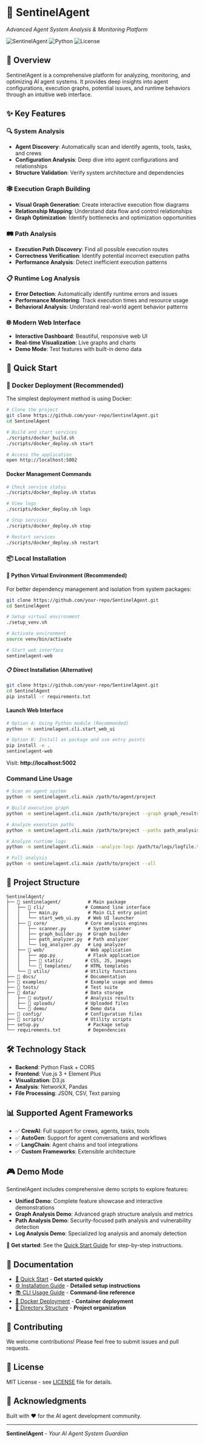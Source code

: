 # 🤖 SentinelAgent
*Advanced Agent System Analysis & Monitoring Platform*

![SentinelAgent](https://img.shields.io/badge/SentinelAgent-v2.0-blue.svg)
![Python](https://img.shields.io/badge/Python-3.8+-green.svg)
![License](https://img.shields.io/badge/License-MIT-yellow.svg)

## 🎯 Overview

SentinelAgent is a comprehensive platform for analyzing, monitoring, and optimizing AI agent systems. It provides deep insights into agent configurations, execution graphs, potential issues, and runtime behaviors through an intuitive web interface.

## ✨ Key Features

### 🔍 **System Analysis**
- **Agent Discovery**: Automatically scan and identify agents, tools, tasks, and crews
- **Configuration Analysis**: Deep dive into agent configurations and relationships
- **Structure Validation**: Verify system architecture and dependencies

### 🕸️ **Execution Graph Building**
- **Visual Graph Generation**: Create interactive execution flow diagrams
- **Relationship Mapping**: Understand data flow and control relationships
- **Graph Optimization**: Identify bottlenecks and optimization opportunities

### 🛤️ **Path Analysis**
- **Execution Path Discovery**: Find all possible execution routes
- **Correctness Verification**: Identify potential incorrect execution paths
- **Performance Analysis**: Detect inefficient execution patterns

### 📋 **Runtime Log Analysis**
- **Error Detection**: Automatically identify runtime errors and issues
- **Performance Monitoring**: Track execution times and resource usage
- **Behavioral Analysis**: Understand real-world agent behavior patterns

### 🌐 **Modern Web Interface**
- **Interactive Dashboard**: Beautiful, responsive web UI
- **Real-time Visualization**: Live graphs and charts
- **Demo Mode**: Test features with built-in demo data

## 🚀 Quick Start

### 🐳 Docker Deployment (Recommended)

The simplest deployment method is using Docker:

```bash
# Clone the project
git clone https://github.com/your-repo/SentinelAgent.git
cd SentinelAgent

# Build and start services
./scripts/docker_build.sh
./scripts/docker_deploy.sh start

# Access the application
open http://localhost:5002
```

#### Docker Management Commands
```bash
# Check service status
./scripts/docker_deploy.sh status

# View logs
./scripts/docker_deploy.sh logs

# Stop services
./scripts/docker_deploy.sh stop

# Restart services
./scripts/docker_deploy.sh restart
```

### 📦 Local Installation

#### 🐍 Python Virtual Environment (Recommended)

For better dependency management and isolation from system packages:

```bash
git clone https://github.com/your-repo/SentinelAgent.git
cd SentinelAgent

# Setup virtual environment
./setup_venv.sh

# Activate environment
source venv/bin/activate

# Start web interface
sentinelagent-web
```

#### 📋 Direct Installation (Alternative)

```bash
git clone https://github.com/your-repo/SentinelAgent.git
cd SentinelAgent
pip install -r requirements.txt
```

#### Launch Web Interface
```bash
# Option A: Using Python module (Recommended)
python -m sentinelagent.cli.start_web_ui

# Option B: Install as package and use entry points
pip install -e .
sentinelagent-web
```

Visit: **http://localhost:5002**

### Command Line Usage
```bash
# Scan an agent system
python -m sentinelagent.cli.main /path/to/agent/project

# Build execution graph
python -m sentinelagent.cli.main /path/to/project --graph graph_results.json

# Analyze execution paths
python -m sentinelagent.cli.main /path/to/project --paths path_analysis.json

# Analyze runtime logs
python -m sentinelagent.cli.main --analyze-logs /path/to/logs/logfile.txt

# Full analysis
python -m sentinelagent.cli.main /path/to/project --all
```

## 📁 Project Structure

```
SentinelAgent/
├── 📁 sentinelagent/          # Main package
│   ├── 📁 cli/               # Command line interface
│   │   ├── main.py           # Main CLI entry point
│   │   └── start_web_ui.py   # Web UI launcher
│   ├── 📁 core/              # Core analysis engines
│   │   ├── scanner.py        # System scanner
│   │   ├── graph_builder.py  # Graph builder
│   │   ├── path_analyzer.py  # Path analyzer
│   │   └── log_analyzer.py   # Log analyzer
│   ├── 📁 web/               # Web application
│   │   ├── app.py            # Flask application
│   │   ├── 📁 static/        # CSS, JS, images
│   │   └── 📁 templates/     # HTML templates
│   └── 📁 utils/             # Utility functions
├── 📁 docs/                  # Documentation
├── 📁 examples/              # Example usage and demos
├── 📁 tests/                 # Test suite
├── 📁 data/                  # Data storage
│   ├── 📁 output/            # Analysis results
│   ├── 📁 uploads/           # Uploaded files
│   └── 📁 demo/              # Demo data
├── 📁 config/                # Configuration files
├── 📁 scripts/               # Utility scripts
├── setup.py                  # Package setup
└── requirements.txt          # Dependencies
```

## 🛠️ Technology Stack

- **Backend**: Python Flask + CORS
- **Frontend**: Vue.js 3 + Element Plus
- **Visualization**: D3.js
- **Analysis**: NetworkX, Pandas
- **File Processing**: JSON, CSV, Text parsing

## 📊 Supported Agent Frameworks

- ✅ **CrewAI**: Full support for crews, agents, tasks, tools
- ✅ **AutoGen**: Support for agent conversations and workflows  
- ✅ **LangChain**: Agent chains and tool integrations
- ✅ **Custom Frameworks**: Extensible architecture

## 🎮 Demo Mode

SentinelAgent includes comprehensive demo scripts to explore features:

- **Unified Demo**: Complete feature showcase and interactive demonstrations
- **Graph Analysis Demo**: Advanced graph structure analysis and metrics  
- **Path Analysis Demo**: Security-focused path analysis and vulnerability detection
- **Log Analysis Demo**: Specialized log analysis and anomaly detection

**🚀 Get started**: See the [Quick Start Guide](docs/QUICK_START.md) for step-by-step instructions.

## 📖 Documentation

- [🎯 Quick Start](docs/QUICK_START.md) - **Get started quickly**
- [⚙️ Installation Guide](docs/INSTALLATION.md) - **Detailed setup instructions**
- [📚 CLI Usage Guide](docs/CLI_USAGE.md) - **Command-line reference**
- [🐳 Docker Deployment](docs/DOCKER_DEPLOYMENT.md) - **Container deployment**
- [📁 Directory Structure](docs/DIRECTORY_STRUCTURE.md) - **Project organization**

## 🤝 Contributing

We welcome contributions! Please feel free to submit issues and pull requests.

## 📄 License

MIT License - see [LICENSE](LICENSE) file for details.

## 🌟 Acknowledgments

Built with ❤️ for the AI agent development community.

---

**SentinelAgent** - *Your AI Agent System Guardian*
